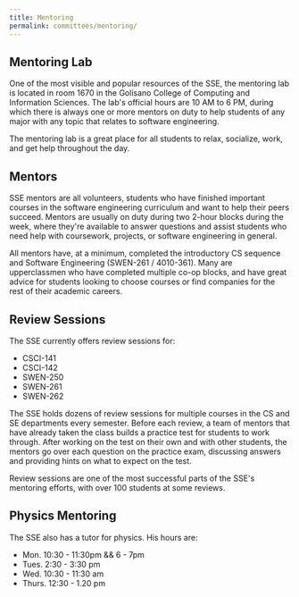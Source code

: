 ```yaml
---
title: Mentoring
permalink: committees/mentoring/
---
```

Mentoring Lab
-------------

One of the most visible and popular resources of the SSE, the mentoring lab
is located in room 1670 in the Golisano College of Computing and Information
Sciences. The lab's official hours are 10 AM to 6 PM, during which there is
always one or more mentors on duty to help students of any major with any
topic that relates to software engineering.

The mentoring lab is a great place for all students to relax, socialize,
work, and get help throughout the day.

Mentors
-------

SSE mentors are all volunteers, students who have finished important
courses in the software engineering curriculum and want to help their peers
succeed. Mentors are usually on duty during two 2-hour blocks during the week,
where they're available to answer questions and assist students who need help
with coursework, projects, or software engineering in general.

All mentors have, at a minimum, completed the introductory CS sequence and
Software Engineering (SWEN-261 / 4010-361).  Many are upperclassmen who have completed
multiple co-op blocks, and have great advice for students looking to choose
courses or find companies for the rest of their academic careers.

Review Sessions
---------------
The SSE currently offers review sessions for:

- CSCI-141
- CSCI-142
- SWEN-250
- SWEN-261
- SWEN-262

The SSE holds dozens of review sessions for multiple courses in the CS
and SE departments every semester. Before each review, a team of mentors that
have already taken the class builds a practice test for students to work
through. After working on the test on their own and with other students, the
mentors go over each question on the practice exam, discussing answers and
providing hints on what to expect on the test.

Review sessions are one of the most successful parts of the SSE's mentoring
efforts, with over 100 students at some reviews.

Physics Mentoring
-----------------
The SSE also has a tutor for physics. His hours are:
- Mon. 10:30 - 11:30pm && 6 - 7pm
- Tues. 2:30 - 3:30 pm
- Wed. 10:30 - 11:30 am
- Thurs. 12:30 - 1.20 pm
